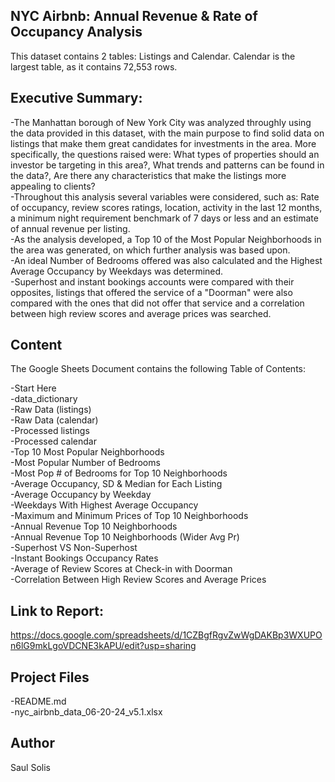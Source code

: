 
## NYC Airbnb: Annual Revenue & Rate of Occupancy Analysis

This dataset contains 2 tables: Listings and Calendar. Calendar is the largest table, as it contains 72,553 rows.


## Executive Summary:

-The Manhattan borough of New York City was analyzed throughly using the data provided in this dataset, with the main purpose to find solid data on listings that make them great candidates for investments in the area. More specifically, the questions raised were: What types of properties should an investor be targeting in this area?, What trends and patterns can be found in the data?, Are there any characteristics that make the listings more appealing to clients?<br>
-Throughout this analysis several variables were considered, such as: Rate of occupancy, review scores ratings, location, activity in the last 12 months, a minimum night requirement benchmark of 7 days or less and an estimate of annual revenue per listing.<br>
-As the analysis developed, a Top 10 of the Most Popular Neighborhoods in the area was generated, on which further analysis was based upon. <br>
-An ideal Number of Bedrooms offered was also calculated and the Highest Average Occupancy by Weekdays was determined.<br>
-Superhost and instant bookings accounts were compared with their opposites, listings that offered the service of a "Doorman" were also compared with the ones that did not offer that service and a correlation between high review scores and average prices was searched.<br>

## Content

The Google Sheets Document contains the following Table of Contents:

-Start Here <br>
-data_dictionary <br>
-Raw Data (listings) <br>
-Raw Data (calendar) <br>
-Processed listings <br>
-Processed calendar <br>
-Top 10 Most Popular Neighborhoods <br>
-Most Popular Number of Bedrooms <br>
-Most Pop # of Bedrooms for Top 10 Neighborhoods <br>
-Average Occupancy, SD & Median for Each Listing <br>
-Average Occupancy by Weekday <br>
-Weekdays With Highest Average Occupancy <br>
-Maximum and Minimum Prices of Top 10 Neighborhoods <br>
-Annual Revenue Top 10 Neighborhoods <br>
-Annual Revenue Top 10 Neighborhoods (Wider Avg Pr) <br>
-Superhost VS Non-Superhost <br>
-Instant Bookings Occupancy Rates <br>
-Average of Review Scores at Check-in with Doorman <br>
-Correlation Between High Review Scores and Average Prices <br>

## Link to Report:

https://docs.google.com/spreadsheets/d/1CZBgfRgvZwWgDAKBp3WXUPOn6lG9mkLgoVDCNE3kAPU/edit?usp=sharing

## Project Files

-README.md<br>
-nyc_airbnb_data_06-20-24_v5.1.xlsx<br>

## Author

Saul Solis